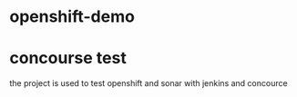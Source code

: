 # openshift-demo
# concourse test
the project is used to test openshift and sonar with jenkins and concource
